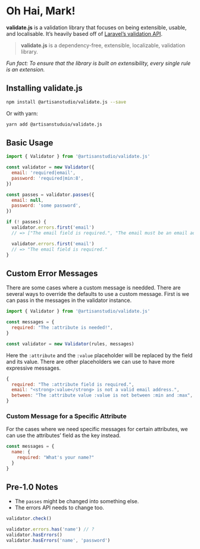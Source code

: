 # Oh Hai, Mark!

**validate.js** is a validation library that focuses on being extensible, usable, and localisable. It’s heavily based off of [Laravel’s validation API](https://laravel.com/docs/5.7/validation).

> **validate.js** is a dependency-free, extensible, localizable, validation library.

*Fun fact: To ensure that the library is built on extensibility, every single rule is an extension.*

## Installing **validate.js**

```bash
npm install @artisanstudio/validate.js --save
```

Or with yarn:

```bash
yarn add @artisanstuduio/validate.js
```

## Basic Usage

```javascript
import { Validator } from '@artisanstudio/validate.js'

const validator = new Validator({
  email: 'required|email',
  password: 'required|min:8',
})

const passes = validator.passes({
  email: null,
  password: 'some password',
})

if (! passes) {
  validator.errors.first('email')
  // => ["The email field is required.", "The email must be an email address."]

  validator.errors.first('email')
  // => "The email field is required."
}
```

## Custom Error Messages

There are some cases where a custom message is needded. There are several ways to override the defaults to use a custom message. First is we can pass in the messages in the validator instance.

```javascript
import { Validator } from '@artisanstudio/validate.js'

const messages = {
  required: "The :attribute is needed!",
}

const validator = new Validator(rules, messages)
```

Here the `:attribute` and the `:value` placeholder will be replaced by the field and its value. There are other placeholders we can use to have more expressive messages.

```javascript
{
  required: "The :attribute field is required.",
  email: "<strong>:value</strong> is not a valid email address.",
  between: "The :attribute value :value is not between :min and :max",
}
```

### Custom Message for a Specific Attribute

For the cases where we need specific messages for certain attributes, we can use the attributes’ field as the key instead.

```javascript
const messages = {
  name: {
    required: "What's your name?"
  }
}
```

## Pre-1.0 Notes

- The  `passes` might be changed into something else.
- The errors API needs to change too.

```javascript
validator.check()

validator.errors.has('name') // ?
validator.hasErrors()
validator.hasErrors('name', 'password')
```

